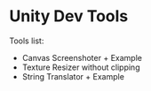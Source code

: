 # Unity Dev Tools

Tools list:
 - Canvas Screenshoter + Example
 - Texture Resizer without clipping
 - String Translator + Example
